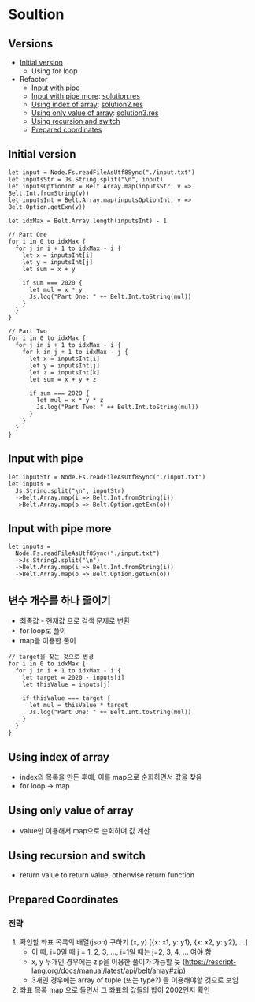 # Soultion

## Versions

* [Initial version](#initial-version)
  * Using for loop
* Refactor
  * [Input with pipe](#input-with-pipe)
  * [Input with pipe more](#input-with-pipe-more): [solution.res](./solution.res)
  * [Using index of array](#using-index-of-array): [solution2.res](./solution2.res)
  * [Using only value of array](#using-only-value-of-array): [solution3.res](./solution3.res)
  * [Using recursion and switch](#using-recursion-and-switch)
  * [Prepared coordinates](#prepared-coordinates)
## Initial version

```reasonml
let input = Node.Fs.readFileAsUtf8Sync("./input.txt")
let inputsStr = Js.String.split("\n", input)
let inputsOptionInt = Belt.Array.map(inputsStr, v => Belt.Int.fromString(v))
let inputsInt = Belt.Array.map(inputsOptionInt, v => Belt.Option.getExn(v))

let idxMax = Belt.Array.length(inputsInt) - 1

// Part One
for i in 0 to idxMax {
  for j in i + 1 to idxMax - i {
    let x = inputsInt[i]
    let y = inputsInt[j]
    let sum = x + y

    if sum === 2020 {
      let mul = x * y
      Js.log("Part One: " ++ Belt.Int.toString(mul))
    }
  }
}

// Part Two
for i in 0 to idxMax {
  for j in i + 1 to idxMax - i {
    for k in j + 1 to idxMax - j {
      let x = inputsInt[i]
      let y = inputsInt[j]
      let z = inputsInt[k]
      let sum = x + y + z

      if sum === 2020 {
        let mul = x * y * z
        Js.log("Part Two: " ++ Belt.Int.toString(mul))
      }
    }
  }
}

```

## Input with pipe

```reasonml
let inputStr = Node.Fs.readFileAsUtf8Sync("./input.txt")
let inputs =
  Js.String.split("\n", inputStr)
  ->Belt.Array.map(i => Belt.Int.fromString(i))
  ->Belt.Array.map(o => Belt.Option.getExn(o))
```

## Input with pipe more
```reasonml
let inputs =
  Node.Fs.readFileAsUtf8Sync("./input.txt")
  ->Js.String2.split("\n")
  ->Belt.Array.map(i => Belt.Int.fromString(i))
  ->Belt.Array.map(o => Belt.Option.getExn(o))
```

## 변수 개수를 하나 줄이기
* 최종값 - 현재값 으로 검색 문제로 변환
* for loop로 풀이
* map을 이용한 풀이

```reasonml
// target을 찾는 것으로 변경
for i in 0 to idxMax {
  for j in i + 1 to idxMax - i {
    let target = 2020 - inputs[i]
    let thisValue = inputs[j]

    if thisValue === target {
      let mul = thisValue * target
      Js.log("Part One: " ++ Belt.Int.toString(mul))
    }
  }
}
```

## Using index of array
* index의 목록을 만든 후에, 이를 map으로 순회하면서 값을 찾음
* for loop -> map

## Using only value of array
* value만 이용해서 map으로 순회하며 값 계산

## Using recursion and switch
* return value to return value, otherwise return function

## Prepared Coordinates

### 전략
1. 확인할 좌표 목록의 배열(json) 구하기 (x, y) [{x: x1, y: y1}, {x: x2, y: y2}, ...]
    * 이 때, i=0일 때 j = 1, 2, 3, ..., i=1일 때는 j=2, 3, 4, ... 여야 함 
    * x, y 두개인 경우에는 zip을 이용한 풀이가 가능할 듯 (https://rescript-lang.org/docs/manual/latest/api/belt/array#zip)
    * 3개인 경우에는 array of tuple (또는 type?) 을 이용해야할 것으로 보임
2. 좌표 목록 map 으로 돌면서 그 좌표의 값들의 합이 2002인지 확인

